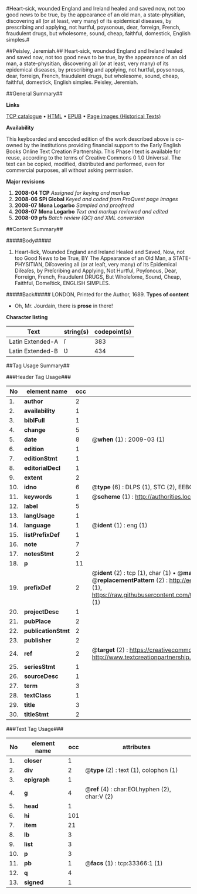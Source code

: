 #Heart-sick, wounded England and Ireland healed and saved now, not too good news to be true, by the appearance of an old man, a state-physitian, discovering all (or at least, very many) of its epidemical diseases, by prescribing and applying, not hurtful, poysonous, dear, forreign, French, fraudulent drugs, but wholesome, sound, cheap, faithful, domestick, English simples.#

##Peisley, Jeremiah.##
Heart-sick, wounded England and Ireland healed and saved now, not too good news to be true, by the appearance of an old man, a state-physitian, discovering all (or at least, very many) of its epidemical diseases, by prescribing and applying, not hurtful, poysonous, dear, forreign, French, fraudulent drugs, but wholesome, sound, cheap, faithful, domestick, English simples.
Peisley, Jeremiah.

##General Summary##

**Links**

[TCP catalogue](http://www.ota.ox.ac.uk/tcp/)  • 
[HTML](http://tei.it.ox.ac.uk/tcp/Texts-HTML/free/A53/A53939.html)  • 
[EPUB](http://tei.it.ox.ac.uk/tcp/Texts-EPUB/free/A53/A53939.epub) • 
[Page images (Historical Texts)](https://data.historicaltexts.jisc.ac.uk/view?pubId=eebo-99828933e&pageId=eebo-99828933e-33366-1)

**Availability**

This keyboarded and encoded edition of the
	       work described above is co-owned by the institutions
	       providing financial support to the Early English Books
	       Online Text Creation Partnership. This Phase I text is
	       available for reuse, according to the terms of Creative
	       Commons 0 1.0 Universal. The text can be copied,
	       modified, distributed and performed, even for
	       commercial purposes, all without asking permission.

**Major revisions**

1. __2008-04__ __TCP__ *Assigned for keying and markup*
1. __2008-06__ __SPi Global__ *Keyed and coded from ProQuest page images*
1. __2008-07__ __Mona Logarbo__ *Sampled and proofread*
1. __2008-07__ __Mona Logarbo__ *Text and markup reviewed and edited*
1. __2008-09__ __pfs__ *Batch review (QC) and XML conversion*

##Content Summary##

#####Body#####

1. Heart-ſick, Wounded England and Ireland Healed and Saved, Now, not too Good News to be True, BY The Appearance of an Old Man, a STATE-PHYSITIAN, Diſcovering all (or at leaſt, very many) of its Epidemical Diſeaſes, by Preſcribing and Applying, Not Hurtful, Poyſonous, Dear, Forreign, French, Fraudulent DRUGS, But Wholeſome, Sound, Cheap, Faithful, Domeſtick, ENGLISH SIMPLES.

#####Back#####
LONDON, Printed for the Author, 1689.
**Types of content**

  * Oh, Mr. Jourdain, there is **prose** in there!

**Character listing**


|Text|string(s)|codepoint(s)|
|---|---|---|
|Latin Extended-A|ſ|383|
|Latin Extended-B|Ʋ|434|

##Tag Usage Summary##

###Header Tag Usage###

|No|element name|occ|attributes|
|---|---|---|---|
|1.|__author__|2||
|2.|__availability__|1||
|3.|__biblFull__|1||
|4.|__change__|5||
|5.|__date__|8| @__when__ (1) : 2009-03 (1)|
|6.|__edition__|1||
|7.|__editionStmt__|1||
|8.|__editorialDecl__|1||
|9.|__extent__|2||
|10.|__idno__|6| @__type__ (6) : DLPS (1), STC (2), EEBO-CITATION (1), PROQUEST (1), VID (1)|
|11.|__keywords__|1| @__scheme__ (1) : http://authorities.loc.gov/ (1)|
|12.|__label__|5||
|13.|__langUsage__|1||
|14.|__language__|1| @__ident__ (1) : eng (1)|
|15.|__listPrefixDef__|1||
|16.|__note__|7||
|17.|__notesStmt__|2||
|18.|__p__|11||
|19.|__prefixDef__|2| @__ident__ (2) : tcp (1), char (1)  •  @__matchPattern__ (2) : ([0-9\-]+):([0-9IVX]+) (1), (.+) (1)  •  @__replacementPattern__ (2) : http://eebo.chadwyck.com/downloadtiff?vid=$1&page=$2 (1), https://raw.githubusercontent.com/textcreationpartnership/Texts/master/tcpchars.xml#$1 (1)|
|20.|__projectDesc__|1||
|21.|__pubPlace__|2||
|22.|__publicationStmt__|2||
|23.|__publisher__|2||
|24.|__ref__|2| @__target__ (2) : https://creativecommons.org/publicdomain/zero/1.0/ (1), http://www.textcreationpartnership.org/docs/. (1)|
|25.|__seriesStmt__|1||
|26.|__sourceDesc__|1||
|27.|__term__|3||
|28.|__textClass__|1||
|29.|__title__|3||
|30.|__titleStmt__|2||


###Text Tag Usage###

|No|element name|occ|attributes|
|---|---|---|---|
|1.|__closer__|1||
|2.|__div__|2| @__type__ (2) : text (1), colophon (1)|
|3.|__epigraph__|1||
|4.|__g__|4| @__ref__ (4) : char:EOLhyphen (2), char:V (2)|
|5.|__head__|1||
|6.|__hi__|101||
|7.|__item__|21||
|8.|__lb__|3||
|9.|__list__|3||
|10.|__p__|3||
|11.|__pb__|1| @__facs__ (1) : tcp:33366:1 (1)|
|12.|__q__|4||
|13.|__signed__|1||
